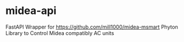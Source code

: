 # midea-api

FastAPI Wrapper for https://github.com/mill1000/midea-msmart Phyton Library to Control Midea compatibly AC units
